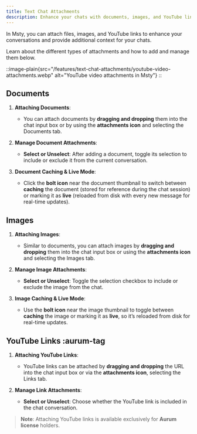 ```yaml
---
title: Text Chat Attachments 
description: Enhance your chats with documents, images, and YouTube link attachments
---
```


In Msty, you can attach files, images, and YouTube links to enhance your conversations and provide additional context for your chats.

Learn about the different types of attachments and how to add and manage them below.

::image-plain{src="/features/text-chat-attachments/youtube-video-attachments.webp" alt="YouTube video attachments in Msty"}
:: 

## Documents

1. **Attaching Documents**: 
   - You can attach documents by **dragging and dropping** them into the chat input box or by using the **attachments icon** and selecting the Documents tab.
   
2. **Manage Document Attachments**:
   - **Select or Unselect**: After adding a document, toggle its selection to include or exclude it from the current conversation.
   
3. **Document Caching & Live Mode**:
   - Click the **bolt icon** near the document thumbnail to switch between **caching** the document (stored for reference during the chat session) or marking it as **live** (reloaded from disk with every new message for real-time updates).

## Images

1. **Attaching Images**: 
   - Similar to documents, you can attach images by **dragging and dropping** them into the chat input box or using the **attachments icon** and selecting the Images tab.
   
2. **Manage Image Attachments**:
   - **Select or Unselect**: Toggle the selection checkbox to include or exclude the image from the chat.

3. **Image Caching & Live Mode**:
   - Use the **bolt icon** near the image thumbnail to toggle between **caching** the image or marking it as **live**, so it’s reloaded from disk for real-time updates.

## YouTube Links :aurum-tag

1. **Attaching YouTube Links**:
   - YouTube links can be attached by **dragging and dropping** the URL into the chat input box or via the **attachments icon**, selecting the Links tab.
   
2. **Manage Link Attachments**:
   - **Select or Unselect**: Choose whether the YouTube link is included in the chat conversation.

> **Note**: Attaching YouTube links is available exclusively for **Aurum license** holders.
